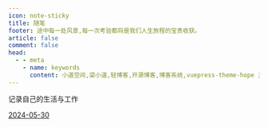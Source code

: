 ```yaml
---
icon: note-sticky
title: 随笔
footer: 途中每一处风景,每一次考验都将是我们人生旅程的宝贵收获。
article: false
comment: false
head:
  - - meta
    - name: keywords
      content: 小道空间,梁小道,轻博客,开源博客,博客系统,vuepress-theme-hope 主题
---
```


记录自己的生活与工作

[2024-05-30](./A-Little-Bit-Of-Anxiety.md)
